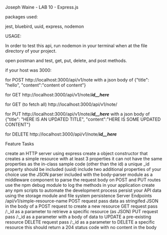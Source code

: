 Joseph Waine - LAB 10 - Express.js

packages used:

jest, bluebird, uuid, express, nodemon

USAGE:

In order to test this api, run nodemon in your terminal when at the file directory of your project.

open postman and test, get, put, delete, and post methods.

if your host was 3000:


for POST
http://localhost:3000/api/v1/note
with a json body of {"title": "hello", "content":"content of content"}

for GET
http://localhost:3000/api/v1/note/***id__here***

for GET (to fetch all)
http://localhost:3000/api/v1/note/


for PUT
http://localhost:3000/api/v1/note/***id__here***
with a json body of {"title": "HERE IS AN UPDATED TITLE", "content":"HERE IS SOME UPDATED CONTENT"}

for DELETE
http://localhost:3000/api/v1/note/***id__here***


Feature Tasks

create an HTTP server using express
create a object constructor that creates a simple resource with at least 3 properties
it can not have the same properties as the in-class sample code (other than the id)
a unique _id property should be included (uuid)
include two additional properties of your choice
use the JSON parser included with the body-parser module as a middleware component to parse the request body on POST and PUT routes
use the npm debug module to log the methods in your application
create any npm scripts to automate the development process
persist your API data using the storage module and file system persistence
Server Endpoints
/api/v1/simple-resource-name
POST request
pass data as stringifed JSON in the body of a POST request to create a new resource
GET request
pass /:_id as a parameter to retrieve a specific resource (as JSON)
PUT request
pass /:_id as a parameter with a body of data to UPDATE a pre-existing resource
DELETE request
pass /:_id as a parameter to DELETE a specific resource
this should return a 204 status code with no content in the body